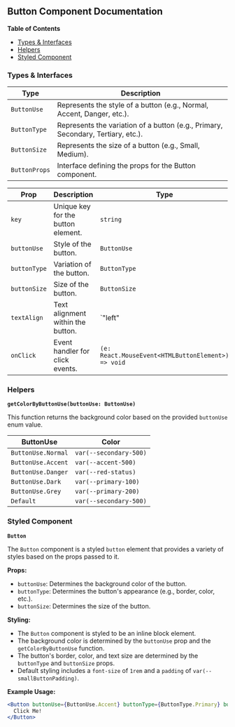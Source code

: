 ## Button Component Documentation

**Table of Contents**

* [Types & Interfaces](#types-and-interfaces)
* [Helpers](#helpers)
* [Styled Component](#styled-component)

### Types & Interfaces

| Type | Description |
|---|---|
| `ButtonUse` | Represents the style of a button (e.g., Normal, Accent, Danger, etc.). |
| `ButtonType` | Represents the variation of a button (e.g., Primary, Secondary, Tertiary, etc.). |
| `ButtonSize` | Represents the size of a button (e.g., Small, Medium). |
| `ButtonProps` | Interface defining the props for the Button component. |

| Prop | Description | Type | Default |
|---|---|---|---|
| `key` | Unique key for the button element. | `string` | Optional |
| `buttonUse` | Style of the button. | `ButtonUse` | `ButtonUse.Normal` |
| `buttonType` | Variation of the button. | `ButtonType` | Optional |
| `buttonSize` | Size of the button. | `ButtonSize` | Optional |
| `textAlign` | Text alignment within the button. | `"left" | "center" | "right"` | Optional |
| `onClick` | Event handler for click events. | `(e: React.MouseEvent<HTMLButtonElement>) => void` | Optional |

### Helpers

**`getColorByButtonUse(buttonUse: ButtonUse)`**

This function returns the background color based on the provided `buttonUse` enum value.

| ButtonUse | Color |
|---|---|
| `ButtonUse.Normal` | `var(--secondary-500)` |
| `ButtonUse.Accent` | `var(--accent-500)` |
| `ButtonUse.Danger` | `var(--red-status)` |
| `ButtonUse.Dark` | `var(--primary-100)` |
| `ButtonUse.Grey` | `var(--primary-200)` |
| `Default` | `var(--secondary-500)` |

### Styled Component

**`Button`**

The `Button` component is a styled `button` element that provides a variety of styles based on the props passed to it.

**Props:**

* `buttonUse`: Determines the background color of the button.
* `buttonType`:  Determines the button's appearance (e.g., border, color, etc.).
* `buttonSize`: Determines the size of the button.

**Styling:**

* The `Button` component is styled to be an inline block element.
* The background color is determined by the `buttonUse` prop and the `getColorByButtonUse` function.
* The button's border, color, and text size are determined by the `buttonType` and `buttonSize` props.
* Default styling includes a `font-size` of `1rem` and a `padding` of `var(--smallButtonPadding)`.

**Example Usage:**

```jsx
<Button buttonUse={ButtonUse.Accent} buttonType={ButtonType.Primary} buttonSize={ButtonSize.Small}>
  Click Me!
</Button>
```
